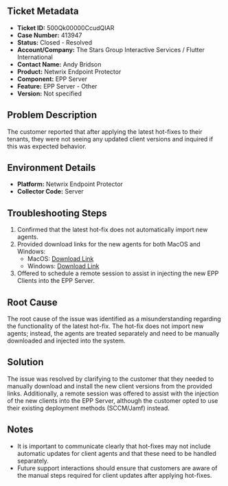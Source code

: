 ## Ticket Metadata
- **Ticket ID:** 500Qk00000CcudQIAR
- **Case Number:** 413947
- **Status:** Closed - Resolved
- **Account/Company:** The Stars Group Interactive Services / Flutter International
- **Contact Name:** Andy Bridson
- **Product:** Netwrix Endpoint Protector
- **Component:** EPP Server
- **Feature:** EPP Server - Other
- **Version:** Not specified

## Problem Description
The customer reported that after applying the latest hot-fixes to their tenants, they were not seeing any updated client versions and inquired if this was expected behavior.

## Environment Details
- **Platform:** Netwrix Endpoint Protector
- **Collector Code:** Server

## Troubleshooting Steps
1. Confirmed that the latest hot-fix does not automatically import new agents.
2. Provided download links for the new agents for both MacOS and Windows:
   - MacOS: [Download Link](https://download.endpointprotector.com/custom_agent/EppClientVulnerability/EPPMac3.0.2.2005.Notarized.tar)
   - Windows: [Download Link](https://download.endpointprotector.com/custom_agent/EppClientVulnerability/EPPClient_v6.2.2.2005.zip)
3. Offered to schedule a remote session to assist in injecting the new EPP Clients into the EPP Server.

## Root Cause
The root cause of the issue was identified as a misunderstanding regarding the functionality of the latest hot-fix. The hot-fix does not import new agents; instead, the agents are treated separately and need to be manually downloaded and injected into the system.

## Solution
The issue was resolved by clarifying to the customer that they needed to manually download and install the new client versions from the provided links. Additionally, a remote session was offered to assist with the injection of the new clients into the EPP Server, although the customer opted to use their existing deployment methods (SCCM/Jamf) instead.

## Notes
- It is important to communicate clearly that hot-fixes may not include automatic updates for client agents and that these need to be handled separately.
- Future support interactions should ensure that customers are aware of the manual steps required for client updates after applying hot-fixes.